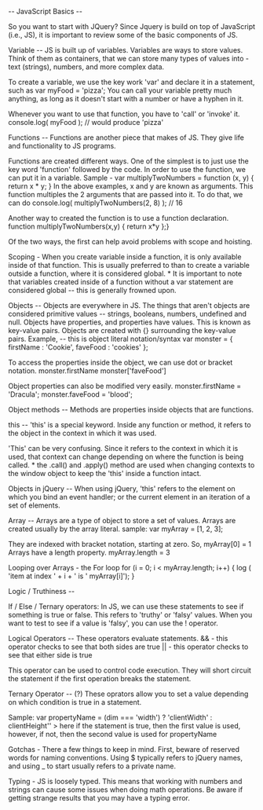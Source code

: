 
-- JavaScript Basics --

So you want to start with JQuery?  Since Jquery is build on top of JavaScript (i.e., JS), it is important to review some of the basic components of JS.

Variable --
JS is built up of variables.  Variables are ways to store values.  Think of them as containers, that we can store many types of values into - text (strings), numbers, and more complex data.

  To create a variable, we use the key work 'var' and declare it in a statement, such as
    var myFood = 'pizza';
  You can call your variable pretty much anything, as long as it doesn't start with a number or have a hyphen in it.

  Whenever you want to use that function, you have to 'call' or 'invoke' it.
    console.log( myFood ); // would produce 'pizza'

Functions --
Functions are another piece that makes of JS. They give life and functionality to JS programs.

  Functions are created different ways.  One of the simplest is to just use the key word 'function' followed by the code.  In order to use the function, we can put it in a variable.
    Sample -
      var multiplyTwoNumbers = function (x, y) {
        return x * y;
      }
  In the above examples, x and y are known as arguments.  This function multiples the 2 arguments that are passed into it.  To do that, we can do
    console.log( multiplyTwoNumbers(2, 8) );  // 16

  Another way to created the function is to use a function declaration.
    function multiplyTwoNumbers(x,y) { return x*y };}

  Of the two ways, the first can help avoid problems with scope and hoisting.

  Scoping -
  When you create variable inside a function, it is only available inside of that function.  This is usually preferred to than to create a variable outside a function, where it is considered global.
    * It is important to note that variables created inside of a function without a var statement are considered global -- this is generally frowned upon.

Objects --
Objects are everywhere in JS.  The things that aren't objects are considered primitive values -- strings, booleans, numbers, undefined and null.
Objects have properties, and properties have values.  This is known as key-value pairs.  Objects are created with {} surrounding the key-value pairs.
  Example, -- this is object literal notation/syntax
    var monster = {
      firstName : 'Cookie',
      faveFood : 'cookies'
    };

To access the properties inside the object, we can use dot or bracket notation.
  monster.firstName
  monster['faveFood']

Object properties can also be modified very easily.
  monster.firstName = 'Dracula';
  monster.faveFood = 'blood';

Object methods --
Methods are properties inside objects that are functions.

this --
'this' is a special keyword.  Inside any function or method, it refers to the object in the context in which it was used.

  'This' can be very confusing. Since it refers to the context in which it is used, that context can change depending on where the function is being called.
    * the .call() and .apply() method are used when changing contexts to the window object to keep the 'this' inside a function intact.

Objects in jQuery --
When using jQuery, 'this' refers to the element on which you bind an event handler; or the current element in an iteration of a set of elements.

Array --
Arrays are a type of object to store a set of values.  Arrays are created usually by the array literal.
  sample:
    var myArray = [1, 2, 3];

  They are indexed with bracket notation, starting at zero.
  So, myArray[0] = 1
  Arrays have a length property.
  myArray.length = 3

  Looping over Arrays - the For loop
    for (i = 0; i < myArray.length; i++) {
      log ( 'item at index ' + i + ' is ' myArray[i]');
    }

Logic / Truthiness --

If / Else / Ternary operators: In JS, we can use these statements to see if something is true or false.  This refers to 'truthy' or 'falsy' values. When you want to test to see if a value is 'falsy', you can use the ! operator.

Logical Operators --
  These operators evaluate statements.
  && - this operator checks to see that both sides are true
  || - this operator checks to see that either side is true

  This operator can be used to control code execution.  They will short circuit the statement if the first operation breaks the statement.

Ternary Operator -- (?)
  These oprators allow you to set a value depending on which condition is true in a statement.

  Sample:
    var propertyName = (dim === 'width') ? 'clientWidth' : clientHeight''
      > here if the statement is true, then the first value is used, however, if not, then the second value is used for propertyName

Gotchas -
  There a few things to keep in mind.  First, beware of reserved words for naming conventions.  Using $ typically refers to jQuery names, and using _ to start usually refers to a private name.

  Typing - JS is loosely typed. This means that working with numbers and strings can cause some issues when doing math operations.  Be aware if getting strange results that you may have a typing error.





























